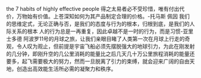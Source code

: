 the 7 habits of highly effective people
得之太易者必不受珍惜，唯有付出代价，万物始有价值。上苍深知如何为其产品制定合理的价格。-托马斯 佩因
我们的思维定式，无论正确与否，是我们的态度与行为的根本，归根到底，是我们的人际关系的根本
人的行为总是一再重复，因此卓越不是一时的行为，而是习惯-亚里士多德
阿波罗11号的月球之旅，让我们亲眼目睹了人类第一次在月球上行走的奇观，令人叹为观止，但前提是宇宙飞船必须先摆脱强大的地球引力，为此在刚发射的几分钟，即刚升空的几公里消耗的能量比之后几天几十万公里旅程消耗的能量还要多，起飞需要极大的努力，然而一旦脱离了引力的束缚，就会迎来广阔的自由天地，创造出高效能生活所必需的凝聚力和秩序。


